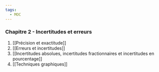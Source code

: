 ```yaml
---
tags:
  - MOC
---
```

### Chapitre 2 - Incertitudes et erreurs
1. [[Précision et exactitude]]
2. [[Erreurs et incertitudes]]
3. [[Incertitudes absolues, incertitudes fractionnaires et incertitudes en pourcentage]]
4. [[Techniques graphiques]]